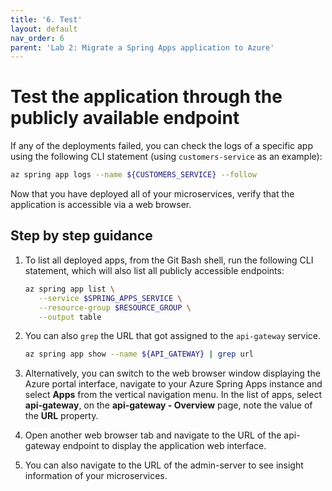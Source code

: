 ```yaml
---
title: '6. Test'
layout: default
nav_order: 6
parent: 'Lab 2: Migrate a Spring Apps application to Azure'
---
```


# Test the application through the publicly available endpoint

If any of the deployments failed, you can check the logs of a specific app using the following CLI statement (using `customers-service` as an example):

```bash
az spring app logs --name ${CUSTOMERS_SERVICE} --follow
```

Now that you have deployed all of your microservices, verify that the application is accessible via a web browser.

## Step by step guidance

1. To list all deployed apps, from the Git Bash shell, run the following CLI statement, which will also list all publicly accessible endpoints:

   ```bash
   az spring app list \
      --service $SPRING_APPS_SERVICE \
      --resource-group $RESOURCE_GROUP \
      --output table
   ```

1. You can also `grep` the URL that got assigned to the `api-gateway` service. 

   ```bash
   az spring app show --name ${API_GATEWAY} | grep url
   ```

1. Alternatively, you can switch to the web browser window displaying the Azure portal interface, navigate to your Azure Spring Apps instance and select **Apps** from the vertical navigation menu. In the list of apps, select **api-gateway**, on the **api-gateway - Overview** page, note the value of the **URL** property.

1. Open another web browser tab and navigate to the URL of the api-gateway endpoint to display the application web interface.

1. You can also navigate to the URL of the admin-server to see insight information of your microservices.
